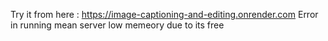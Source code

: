 Try it from here : https://image-captioning-and-editing.onrender.com
Error in running mean server low memeory due to its free 
